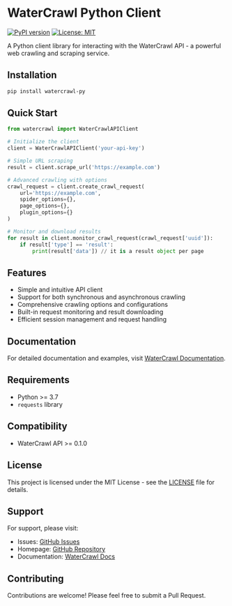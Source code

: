 # WaterCrawl Python Client
[![PyPI version](https://badge.fury.io/py/watercrawl-py.svg)](https://badge.fury.io/py/watercrawl-py)
[![License: MIT](https://img.shields.io/badge/License-MIT-green.svg)](https://opensource.org/licenses/MIT)

A Python client library for interacting with the WaterCrawl API - a powerful web crawling and scraping service.

## Installation

```bash
pip install watercrawl-py
```


## Quick Start

```python
from watercrawl import WaterCrawlAPIClient

# Initialize the client
client = WaterCrawlAPIClient('your-api-key')

# Simple URL scraping
result = client.scrape_url('https://example.com')

# Advanced crawling with options
crawl_request = client.create_crawl_request(
    url='https://example.com',
    spider_options={},
    page_options={},
    plugin_options={}
)

# Monitor and download results
for result in client.monitor_crawl_request(crawl_request['uuid']):
    if result['type'] == 'result':
        print(result['data']) // it is a result object per page
```

## Features

- Simple and intuitive API client
- Support for both synchronous and asynchronous crawling
- Comprehensive crawling options and configurations
- Built-in request monitoring and result downloading
- Efficient session management and request handling

## Documentation

For detailed documentation and examples, visit [WaterCrawl Documentation](https://docs.watercrawl.dev/).

## Requirements

- Python >= 3.7
- `requests` library

## Compatibility

- WaterCrawl API >= 0.1.0

## License

This project is licensed under the MIT License - see the [LICENSE](LICENSE) file for details.

## Support

For support, please visit:
- Issues: [GitHub Issues](https://github.com/watercrawl/watercrawl-py/issues)
- Homepage: [GitHub Repository](https://github.com/watercrawl/watercrawl-py)
- Documentation: [WaterCrawl Docs](https://docs.watercrawl.dev/)

## Contributing

Contributions are welcome! Please feel free to submit a Pull Request.

